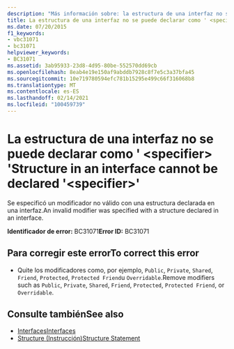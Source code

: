 ```yaml
---
description: "Más información sobre: la estructura de una interfaz no se puede declarar como ' <specifier> '"
title: La estructura de una interfaz no se puede declarar como ' <specifier> '
ms.date: 07/20/2015
f1_keywords:
- vbc31071
- bc31071
helpviewer_keywords:
- BC31071
ms.assetid: 3ab95933-23d8-4d95-80be-552570dd69cb
ms.openlocfilehash: 8eab4e19e150af9abddb7928c8f7e5c3a37bfa45
ms.sourcegitcommit: 10e719780594efc781b15295e499c66f316068b8
ms.translationtype: MT
ms.contentlocale: es-ES
ms.lasthandoff: 02/14/2021
ms.locfileid: "100459739"
---
```

# <a name="structure-in-an-interface-cannot-be-declared-specifier"></a><span data-ttu-id="cd011-103">La estructura de una interfaz no se puede declarar como ' \<specifier> '</span><span class="sxs-lookup"><span data-stu-id="cd011-103">Structure in an interface cannot be declared '\<specifier>'</span></span>

<span data-ttu-id="cd011-104">Se especificó un modificador no válido con una estructura declarada en una interfaz.</span><span class="sxs-lookup"><span data-stu-id="cd011-104">An invalid modifier was specified with a structure declared in an interface.</span></span>  
  
 <span data-ttu-id="cd011-105">**Identificador de error:** BC31071</span><span class="sxs-lookup"><span data-stu-id="cd011-105">**Error ID:** BC31071</span></span>  
  
## <a name="to-correct-this-error"></a><span data-ttu-id="cd011-106">Para corregir este error</span><span class="sxs-lookup"><span data-stu-id="cd011-106">To correct this error</span></span>  
  
- <span data-ttu-id="cd011-107">Quite los modificadores como, por ejemplo, `Public`, `Private`, `Shared`, `Friend`, `Protected`, `Protected Friend`u `Overridable`.</span><span class="sxs-lookup"><span data-stu-id="cd011-107">Remove modifiers such as `Public`, `Private`, `Shared`, `Friend`, `Protected`, `Protected Friend`, or `Overridable`.</span></span>  
  
## <a name="see-also"></a><span data-ttu-id="cd011-108">Consulte también</span><span class="sxs-lookup"><span data-stu-id="cd011-108">See also</span></span>

- [<span data-ttu-id="cd011-109">Interfaces</span><span class="sxs-lookup"><span data-stu-id="cd011-109">Interfaces</span></span>](../programming-guide/language-features/interfaces/index.md)
- [<span data-ttu-id="cd011-110">Structure (Instrucción)</span><span class="sxs-lookup"><span data-stu-id="cd011-110">Structure Statement</span></span>](../language-reference/statements/structure-statement.md)
